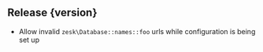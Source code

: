## Release {version}

- Allow invalid `zesk\Database::names::foo` urls while configuration is being set up


<!-- Generated automatically by release-zesk.sh, beware editing! -->
